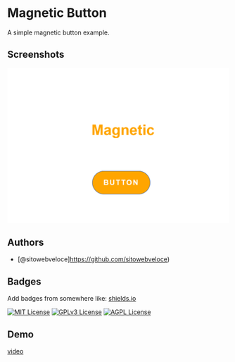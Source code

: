
# Magnetic Button

A simple magnetic button example.


## Screenshots

![App Screenshot](/imgs/img.png)


## Authors

- [@sitowebveloce]https://github.com/sitowebveloce)


## Badges

Add badges from somewhere like: [shields.io](https://shields.io/)

[![MIT License](https://img.shields.io/badge/License-MIT-green.svg)](https://choosealicense.com/licenses/mit/)
[![GPLv3 License](https://img.shields.io/badge/License-GPL%20v3-yellow.svg)](https://opensource.org/licenses/)
[![AGPL License](https://img.shields.io/badge/license-AGPL-blue.svg)](http://www.gnu.org/licenses/agpl-3.0)


## Demo

  [video](https://youtu.be/x3QnwkxVqhQ)

